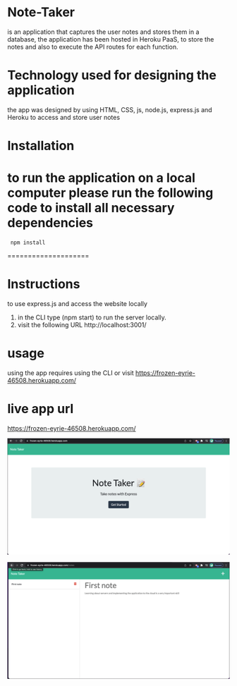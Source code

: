 # Note-Taker
is an application that captures the user notes and stores them in a database, the application has been hosted in Heroku PaaS, to store the notes and also to execute the API routes for each function.

# Technology used for designing the application 
the app was designed by using HTML, CSS, js, node.js, express.js and Heroku to access and store user notes 

# Installation
 to run the application on a local computer please run the following code to install all necessary dependencies 
====================
     npm install
====================

# Instructions
 to use express.js and access the website locally
 1. in the CLI type (npm start) to run the server locally. 
 2. visit the following URL http://localhost:3001/

# usage
 using the app requires using the CLI or visit 
https://frozen-eyrie-46508.herokuapp.com/
# live app url 
https://frozen-eyrie-46508.herokuapp.com/


 ![](assets/Screen1.png)
 
 ![](assets/Screen2.png)
